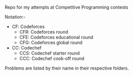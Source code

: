 Repo for my attempts at Competitive Programming contests


Notation:-

- CF: Codeforces
  - CFR: Codeforces round
  - CFE: Codeforces educational round
  - CFG: Codeforces global round
- CC: Codechef
  - CCS: Codechef starter round
  - CCC: Codechef cook-off round

Problems are listed by their name in their respective folders. 